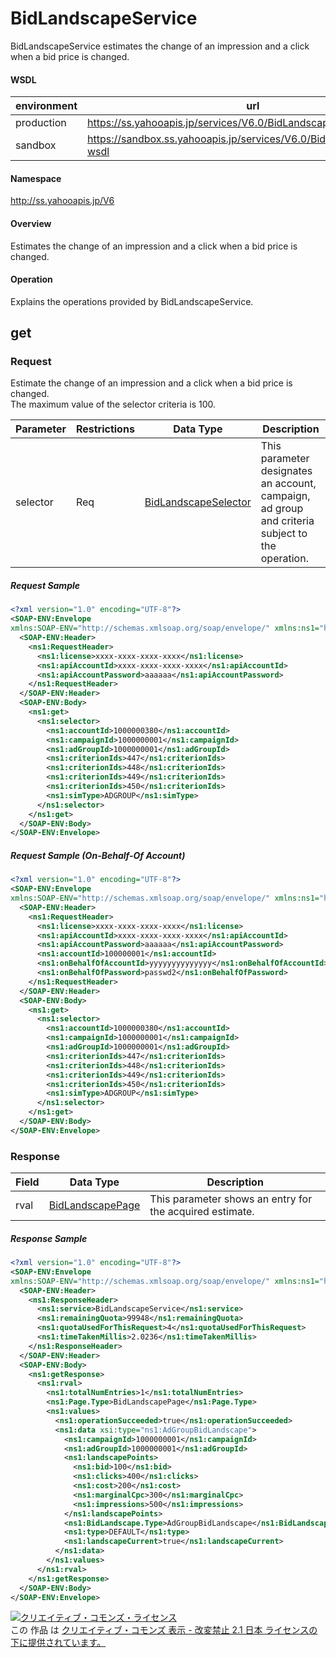 # BidLandscapeService
BidLandscapeService estimates the change of an impression and a click when a bid price is changed.
#### WSDL
| environment | url |
|---|---|
| production  | https://ss.yahooapis.jp/services/V6.0/BidLandscapeService?wsdl|
| sandbox  | https://sandbox.ss.yahooapis.jp/services/V6.0/BidLandscapeService?wsdl|
#### Namespace
http://ss.yahooapis.jp/V6
#### Overview
Estimates the change of an impression and a click when a bid price is changed.
#### Operation
Explains the operations provided by BidLandscapeService.
## get
### Request
Estimate the change of an impression and a click when a bid price is changed.<br>
The maximum value of the selector criteria is 100.

| Parameter | Restrictions | Data Type | Description | 
|---|---|---|---|
| selector | Req | [BidLandscapeSelector](../data/BidLandscapeSelector.md) | This parameter designates an account, campaign, ad group and criteria subject to the operation. | 
##### Request Sample
```xml
<?xml version="1.0" encoding="UTF-8"?>
<SOAP-ENV:Envelope 
xmlns:SOAP-ENV="http://schemas.xmlsoap.org/soap/envelope/" xmlns:ns1="http://ss.yahooapis.jp/V6">
  <SOAP-ENV:Header>
    <ns1:RequestHeader>
      <ns1:license>xxxx-xxxx-xxxx-xxxx</ns1:license>
      <ns1:apiAccountId>xxxx-xxxx-xxxx-xxxx</ns1:apiAccountId>
      <ns1:apiAccountPassword>aaaaaa</ns1:apiAccountPassword>
    </ns1:RequestHeader>
  </SOAP-ENV:Header>
  <SOAP-ENV:Body>
    <ns1:get>
      <ns1:selector>
        <ns1:accountId>1000000380</ns1:accountId>
        <ns1:campaignId>1000000001</ns1:campaignId>
        <ns1:adGroupId>1000000001</ns1:adGroupId>
        <ns1:criterionIds>447</ns1:criterionIds>
        <ns1:criterionIds>448</ns1:criterionIds>
        <ns1:criterionIds>449</ns1:criterionIds>
        <ns1:criterionIds>450</ns1:criterionIds>
        <ns1:simType>ADGROUP</ns1:simType>
      </ns1:selector>
    </ns1:get>
  </SOAP-ENV:Body>
</SOAP-ENV:Envelope>
```

##### Request Sample (On-Behalf-Of Account)
```xml
<?xml version="1.0" encoding="UTF-8"?>
<SOAP-ENV:Envelope 
xmlns:SOAP-ENV="http://schemas.xmlsoap.org/soap/envelope/" xmlns:ns1="http://ss.yahooapis.jp/V6">
  <SOAP-ENV:Header>
    <ns1:RequestHeader>
      <ns1:license>xxxx-xxxx-xxxx-xxxx</ns1:license>
      <ns1:apiAccountId>xxxx-xxxx-xxxx-xxxx</ns1:apiAccountId>
      <ns1:apiAccountPassword>aaaaaa</ns1:apiAccountPassword>
      <ns1:accountId>100000001</ns1:accountId>
      <ns1:onBehalfOfAccountId>yyyyyyyyyyyyyy</ns1:onBehalfOfAccountId> 
      <ns1:onBehalfOfPassword>passwd2</ns1:onBehalfOfPassword>
    </ns1:RequestHeader>
  </SOAP-ENV:Header>
  <SOAP-ENV:Body>
    <ns1:get>
      <ns1:selector>
        <ns1:accountId>1000000380</ns1:accountId>
        <ns1:campaignId>1000000001</ns1:campaignId>
        <ns1:adGroupId>1000000001</ns1:adGroupId>
        <ns1:criterionIds>447</ns1:criterionIds>
        <ns1:criterionIds>448</ns1:criterionIds>
        <ns1:criterionIds>449</ns1:criterionIds>
        <ns1:criterionIds>450</ns1:criterionIds>
        <ns1:simType>ADGROUP</ns1:simType>
      </ns1:selector>
    </ns1:get>
  </SOAP-ENV:Body>
</SOAP-ENV:Envelope>
```

### Response
| Field | Data Type | Description | 
|---|---|---|
| rval | [BidLandscapePage](../data/BidLandscapePage.md) | This parameter shows an entry for the acquired estimate. | 

##### Response Sample
```xml
<?xml version="1.0" encoding="UTF-8"?>
<SOAP-ENV:Envelope 
xmlns:SOAP-ENV="http://schemas.xmlsoap.org/soap/envelope/" xmlns:ns1="http://ss.yahooapis.jp/V6" xmlns:xsi="http://www.w3.org/2001/XMLSchema-instance">
  <SOAP-ENV:Header>
    <ns1:ResponseHeader>
      <ns1:service>BidLandscapeService</ns1:service>
      <ns1:remainingQuota>99948</ns1:remainingQuota>
      <ns1:quotaUsedForThisRequest>4</ns1:quotaUsedForThisRequest>
      <ns1:timeTakenMillis>2.0236</ns1:timeTakenMillis>
    </ns1:ResponseHeader>
  </SOAP-ENV:Header>
  <SOAP-ENV:Body>
    <ns1:getResponse>
      <ns1:rval>
        <ns1:totalNumEntries>1</ns1:totalNumEntries>
        <ns1:Page.Type>BidLandscapePage</ns1:Page.Type>
        <ns1:values>
          <ns1:operationSucceeded>true</ns1:operationSucceeded>
          <ns1:data xsi:type="ns1:AdGroupBidLandscape">
            <ns1:campaignId>1000000001</ns1:campaignId>
            <ns1:adGroupId>1000000001</ns1:adGroupId>
            <ns1:landscapePoints>
              <ns1:bid>100</ns1:bid>
              <ns1:clicks>400</ns1:clicks>
              <ns1:cost>200</ns1:cost>
              <ns1:marginalCpc>300</ns1:marginalCpc>
              <ns1:impressions>500</ns1:impressions>
            </ns1:landscapePoints>
            <ns1:BidLandscape.Type>AdGroupBidLandscape</ns1:BidLandscape.Type>
            <ns1:type>DEFAULT</ns1:type>
            <ns1:landscapeCurrent>true</ns1:landscapeCurrent>
          </ns1:data>
        </ns1:values>
      </ns1:rval>
    </ns1:getResponse>
  </SOAP-ENV:Body>
</SOAP-ENV:Envelope>
```
<a rel="license" href="http://creativecommons.org/licenses/by-nd/2.1/jp/"><img alt="クリエイティブ・コモンズ・ライセンス" style="border-width:0" src="https://i.creativecommons.org/l/by-nd/2.1/jp/88x31.png" /></a><br />この 作品 は <a rel="license" href="http://creativecommons.org/licenses/by-nd/2.1/jp/">クリエイティブ・コモンズ 表示 - 改変禁止 2.1 日本 ライセンスの下に提供されています。</a>
